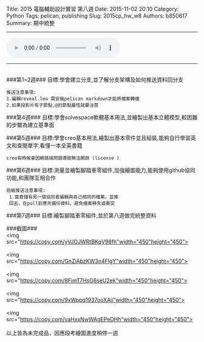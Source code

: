 Title: 2015 電腦輔助設計實習 第八週
Date: 2015-11-02 20:10
Category: Python
Tags: pelican, publishing
Slug: 2015cp_hw_w8
Authors: b850617
Summary: 期中統整
<hr>
<html>
<head>
<title>伊東歌詞太郎 - Heaven</title>
</head>
<body>
    <audio controls pause loop>
        <source src="https://copy.com/D10owZTQR1TwhESF">
    </audio>
</body>
</html>
<hr>
<br>
###第1~2週###
目標:學會建立分支,並了解分支架構及如何推送資料回分支
 
    推送注意事項: 
    1.編輯reveal.leo 需安裝pelican markdown才能將檔案轉檔
    2.如果投影片有子節點,@的節點屬性就要注意


###第4週###
目標:學會solvespace軟體基本用法,並繪製出基本立體模型,較困難的步驟為建立基準面


###第5週###
目標:學會creo基本用法,繪製出基本零件並且組裝,能夠自行學習英文和查閱單字,看懂一本全英書籍


    creo有時候會因網路端問題導致無法開啟 (license )


###第6週###
目標:測量並繪製腳踏車零組件,加強繪圖能力,能夠使用github協同功能,和團隊互相合作


    班級推送注意事項: 
     1.當倉儲有另一個協同者編輯與自己相同的檔案，並推
     回去，在pull前應先備份資料，避免檔案移失或衝突



###第7週###
目標:繪製腳踏車零組件,並於第八週做完統整資料



###截圖###
<br>
<img src="https://copy.com/yVJOJWRtBKqV98fh"width="450"height="450">
<br>
<br>
<img src="https://copy.com/GnZiAbzKW3n4FlgY"width="450"height="450">
<br>
<br>
<img
src="https://copy.com/8FimT7HsG6seU2ek"width="450"height="450">
<br>
<br>
<img
src="https://copy.com/9xWppq1937ooXAjj"width="450"height="450">
<br>
<br>
<img
src="https://copy.com/vaHxxNwWAgEPeDHh"width="450"height="450">
<br>
<br>
以上皆為未完成品，因應段考繪圖進度稍停一週


